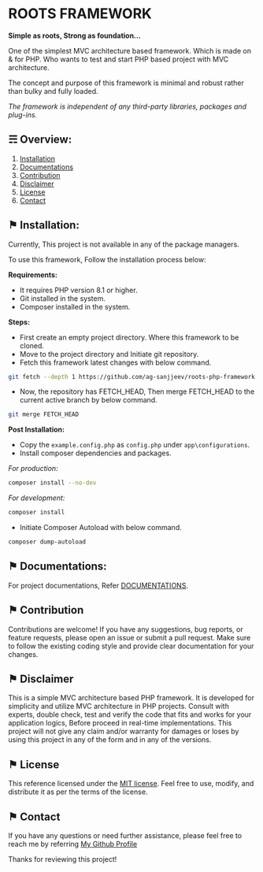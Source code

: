 # ROOTS FRAMEWORK

**Simple as roots, Strong as foundation...**

One of the simplest MVC architecture based framework. Which is made on & for PHP. Who wants to test and start PHP based project with MVC architecture.

The concept and purpose of this framework is minimal and robust rather than bulky and fully loaded.

*The framework is independent of any third-party libraries, packages and plug-ins.*

## &#9780; Overview:
1. [Installation](#-installation)
2. [Documentations](#-documentations)
3. [Contribution](#-contribution)
4. [Disclaimer](#-disclaimer)
5. [License](#-license)
6. [Contact](#-contact)

## &#9873; Installation:

Currently, This project is not available in any of the package managers.

To use this framework, Follow the installation process below:

**Requirements:**
- It requires PHP version 8.1 or higher.
- Git installed in the system.
- Composer installed in the system.

**Steps:**
- First create an empty project directory. Where this framework to be cloned. 
- Move to the project directory and Initiate git repository. 
- Fetch this framework latest changes with below command.
```bash
git fetch --depth 1 https://github.com/ag-sanjjeev/roots-php-framework.git
```
- Now, the repository has FETCH_HEAD, Then merge FETCH_HEAD to the current active branch by below command.
```bash
git merge FETCH_HEAD
```

**Post Installation:**
- Copy the `example.config.php` as `config.php` under `app\configurations`.
- Install composer dependencies and packages.

*For production:*
```bash
composer install --no-dev
```
*For development:*
```bash
composer install
```
- Initiate Composer Autoload with below command.
```bash
composer dump-autoload
```

## &#9873; Documentations:

For project documentations, Refer [DOCUMENTATIONS](DOCUMENTATIONS.md).

## &#9873; Contribution
Contributions are welcome! If you have any suggestions, bug reports, or feature requests, please open an issue or submit a pull request. Make sure to follow the existing coding style and provide clear documentation for your changes.

## &#9873; Disclaimer
This is a simple MVC architecture based PHP framework. It is developed for simplicity and utilize MVC architecture in PHP projects. Consult with experts, double check, test and verify the code that fits and works for your application logics, Before proceed in real-time implementations. This project will not give any claim and/or warranty for damages or loses by using this project in any of the form and in any of the versions.

## &#9873; License
This reference licensed under the [MIT license](LICENSE). Feel free to use, modify, and distribute it as per the terms of the license.

## &#9873; Contact
If you have any questions or need further assistance, please feel free to reach me by referring [My Github Profile](https://github.com/ag-sanjjeev/)

Thanks for reviewing this project!
